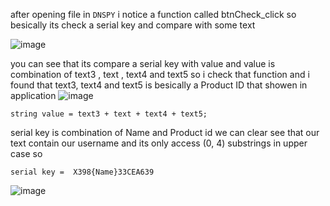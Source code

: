 after opening file in `DNSPY` i notice a function called btnCheck_click so besically its check a serial key and compare with some text 

![image](https://user-images.githubusercontent.com/37813830/121816205-eb9d1380-cc97-11eb-9b21-9aa3933096ef.png)

you can see that its compare a serial key with value and value is combination of text3 , text , text4 and text5 
so i check that function and i found that text3, text4 and text5 is besically a Product ID that showen in application 
![image](https://user-images.githubusercontent.com/37813830/121816247-2901a100-cc98-11eb-9f56-e778daf3e2a1.png)

```
string value = text3 + text + text4 + text5;
```

serial key is combination of Name and Product id we can clear see that our text contain our username and its only access (0, 4) substrings in upper case so 

```serial key =  X398{Name}33CEA639```

![image](https://user-images.githubusercontent.com/37813830/121816314-7e3db280-cc98-11eb-8972-13bd93ff9514.png)
